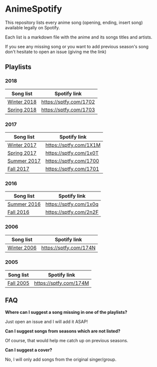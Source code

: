 # AnimeSpotify

This repository lists every anime song (opening, ending, insert song) available legally on Spotify. 

Each list is a markdown file with the anime and its songs titles and artists.

If you see any missing song or you want to add previous season's song don't hesitate to open an issue (giving me the link)

## Playlists

### 2018
| Song list  | Spotify link |
| ---------- | ------------ |
| [Winter 2018](2018/01-winter-2018.md) | https://sptfy.com/1702 |
| [Spring 2018](2018/02-spring-2018.md) | https://sptfy.com/1703 |

### 2017
| Song list  | Spotify link |
| ---------- | ------------ |
| [Winter 2017](2017/01-winter-2017.md) | https://sptfy.com/1X1M | 
| [Spring 2017](2017/02-spring-2017.md) | https://sptfy.com/1x0T | 
| [Summer 2017](2017/03-summer-2017.md) | https://sptfy.com/1700 | 
| [Fall 2017](2017/04-fall-2017.md) | https://sptfy.com/1701 | 

### 2016

| Song list  | Spotify link |
| ---------- | ------------ |
| [Summer 2016](2016/03-summer-2016.md)  | https://sptfy.com/1x0q |
| [Fall 2016](2016/04-fall-2016.md) | https://sptfy.com/2n2F |

### 2006

| Song list  | Spotify link |
| ---------- | ------------ |
| [Winter 2006](2006/01-winter-2006.md)  | https://sptfy.com/174N |

### 2005

| Song list  | Spotify link |
| ---------- | ------------ |
| [Fall 2005](2015/04-fall-2005.md)  | https://sptfy.com/174M |


## FAQ 

**Where can I suggest a song missing in one of the playlists?**

Just open an issue and I will add it ASAP!

**Can I suggest songs from seasons which are not listed?**

Of course, that would help me catch up on previous seasons.

**Can I suggest a cover?**

No, I will only add songs from the original singer/group.